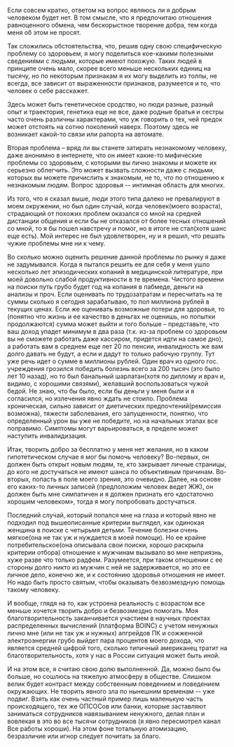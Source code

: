 Если совсем кратко, ответом на вопрос являюсь ли я добрым человеком будет нет. В том смысле, что я предпочитаю отношения равноценного обмена, чем бескорыстное творение добра, тем когда меня об этом не просят.

Так сложились обстоятельства, что, решив одну свою специфическую проблему со здоровьем, я могу поделиться кое-какими полезными сведениями с людьми, которые имеют похожую. Таких людей в принципе очень мало, скорее всего меньше нескольких единиц на тысячу, но по некоторым признакам я их могу выделить из толпы, не всегда, все зависит от выраженности признаков, разумеется и то, что человек о себе расскажет.

Здесь может быть генетическое сродство, но люди разные, разный опыт и траектория, генетика еще не все, даже родные братья и сестры часто очень различны характерами, что уж говорить о тех, чей предок может отстоять на сотню поколений наверх. Поэтому здесь не возникает какой-то связи или рапорта на автомате.

Вторая проблема – вряд ли вы станете затирать незнакомому человеку, даже анонимно в интернете, что он имеет какие-то мифические проблемы со здоровьем, с которыми вы лично знакомы и можете их серьезно облегчить. Это может вызвать сложности даже с людьми, которых вы можете причислить к знакомым, не то, что по отношению к незнакомым людям. Вопрос здоровья -- интимная область для многих.

Из того, что я сказал выше, люди этого типа далеко не превалируют в моем окружении, но был один случай, когда человек(моего возраста), страдающий от похожих проблем оказался со мной на средней дистанции общения и если бы не отказался от более тесных отношений со мной, то я бы пошел навстречу и помог, но в итоге не стал(хотя шанс еще есть). Мой интерес не был удовлетворен, ну и я решил, что решать чужие проблемы мне ни к чему.

Во сколько можно оценить решение данной проблемы по рынку я даже не задумывался. Когда я пытался решить ее для себя у меня ушло несколько лет эпизодических копаний в медицинской литературе, при моей довольно слабой продуктивности в те времена. Чистого времени на поиски путь грубо будет год на копания в пабмеде, деньги на анализы и проч. Если оценивать по трудозатратам и пересчитать на те суммы сколько я сегодня зарабатываю, то пол миллиона рублей в текущих ценах.
Если же оценивать возможные потери для здоровья, то (понятно что жизнь и ее качество в деньгах не оценишь, но попытки продолжаются) сумма может выйти и того больше – представьте, что ваш доход упадет минимум в два раза (т.к. из-за проблем со здоровьем вы не сможете работать даже кассиром, придется идти на самое дно), а работать вам в среднем еще лет 20 по пенсии, инвалидность же вам долго давать не будут, а если и дадут то только рабочую группу. Тут уже речь идет о сумме в миллионы рублей.
Один врач из одного гос. учреждения грозился победить болезнь всего за 200 тысяч (это было лет 10 назад), но то был банальный шарлатан(хотя по диплому и врач и, видимо, с хорошими связями), желавший воспользоваться чужой бедой. Не знаю, что бы было, если бы деньги у меня были и я согласился, но излечения явно ждать не стоило. 
Проблема хроническая, сильно зависит от диетических предпочтений(ремиссия возможна), тяжести заболевания, его запущенности, понятно, что определенный урон вы уже не победите, но на начальных этапах все поправимо. Симптомы могут варьироваться, в пределе может наступить инвалидизация.

Итак, творить добро за бесплатно у меня нет желания, но в каком гипотетическом случае я мог бы помочь человеку? Во-первых, он должен быть открыт новым людям, те, кто закрывает личные страницы, до кого не достучаться не имеют шанса по объективным причинам. Во-вторых, попасть в поле моего зрения, это очевидно. Далее, на основе его каких-то личных записей (предположим человек ведет ЖЖ), он должен быть мне симпатичен и я должен признать его «достаточно хорошим человеком», тогда я могу попробовать достучаться. 

Последний случай, который попался мне на глаза и который явно не подходил под вышеописанные критерии выглядел, как одинокая женщина в поиске с четырьмя детьми. Течение болезни очень мягкое(она не так уж и нуждается в моей помощи). Но ее крайне потребительское(она описывала свои поиски, хорошо раскрыла критерии отбора) отношение к мужчинам вызывало во мне неприязнь, хуже разве что только радфем. Разумеется, при таком отношении с ее стороны долго никто из мужчин с ней не задерживается, но это ее личное дело, конечно же, и к состоянию здоровья отношения не имеет. Но надо быть просто святым, чтобы оказывать безвозмездную помощь такому человеку.

И вообще, глядя на то, как устроена реальность с возрастом все меньше хочется творить добро и безвозмездно помогать. Моя благотворительность заканчивается участием в научных проектах распределенных вычислений (платформа BOINC) с учетом ненужных лично мне (или не так уж и нужных) апгрейдов ПК и сожженной электроэнергии грубо выйдет пара процентов моего дохода, что является средней цифрой того, сколько типичный американец тратит на благотворительность, хотя у нас в России ситуация может быть иной.

И на этом все, я считаю свою долю выполненной. Да, можно было бы больше, но сошлюсь на тяжелую атмосферу в обществе. Слишком велик будет контраст между собственным поведением и поведением окружающих. Не творить явного зла по нынешним временам -- уже подвиг. Взять как очень частный пример лишь маленькую часть происходящего, тех же ОПСОСов или банки, которые заставляют заниматься сотрудников навязыванием ненужного, делая план и вовлекая в это во все тысячи сотрудников (я явно пересмотрел канал Все работы хороши). На этом фоне тотальную атомизацию, безразличие или игнор следует почитать за благо.